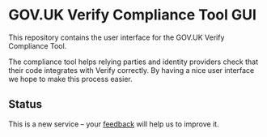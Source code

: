 GOV.UK Verify Compliance Tool GUI
=================================

This repository contains the user interface for the GOV.UK Verify Compliance Tool.

The compliance tool helps relying parties and identity providers check that their code integrates with Verify correctly.
By having a nice user interface we hope to make this process easier.

Status
------

This is a new service – your [feedback](https://github.com/alphagov/verify-compliance-tool-gui/issues/new) will help us to improve it.

